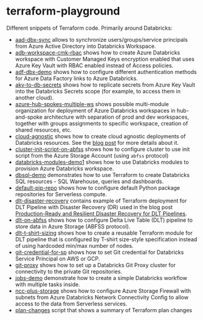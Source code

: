 # terraform-playground

Different snippets of Terraform code. Primarily around Databricks:

* [aad-dbx-sync](aad-dbx-sync) allows to synchronize users/groups/service principals from Azure Active Directory into Databricks Workspace.
* [adb-workspace-cmk-rbac](adb-workspace-cmk-rbac) shows how to create Azure Databricks workspace with Customer Managed Keys encryption enabled that uses Azure Key Vault with RBAC enabled instead of Access policies.
* [adf-dbx-demo](adf-dbx-demo) shows how to configure different authentication methods for Azure Data Factory links to Azure Databricks.
* [akv-to-db-secrets](akv-to-db-secrets) shows how to replicate secrets from Azure Key Vault into the Databricks Secrets scope (for example, to access them in another cloud).
* [azure-hub-spokes-multiple-ws](azure-hub-spokes-multiple-ws) shows possible multi-module organization for deployment of Azure Databricks workspaces in hub-and-spoke architecture with separation of prod and dev workspaces, together with groups assignments to specific workspace, creation of shared resources, etc.
* [cloud-agnostic](cloud-agnostic) shows how to create cloud agnostic deployments of Databricks resources. See the [blog post](https://alexott.blogspot.com/2022/11/cloud-agnostic-resources-deployment.html) for more details about it.
* [cluster-init-script-on-abfss](cluster-init-script-on-abfss) shows how to configure cluster to use init script from the Azure Storage Account (using `abfss` protocol)
* [databricks-modules-demo1](databricks-modules-demo1) shows how to use Databricks modules to provision Azure Databricks workspace.
* [dbsql-demo](dbsql-demo) demonstrates how to use Terraform to create Databricks SQL resources - SQL Warehouse, queries and dashboards.
* [default-pip-repo](default-pip-repo) shows how to configure default Python package repositories for Serverless compute.
* [dlt-disaster-recovery](dlt-disaster-recovery) contains example of Terraform deployment for DLT Pipeline with Disaster Recovery (DR) used in the blog post [Production-Ready and Resilient Disaster Recovery for DLT Pipelines](https://www.databricks.com/blog/2023/03/17/production-ready-and-resilient-disaster-recovery-dlt-pipelines.html).
* [dlt-on-abfss](dlt-on-abfss) shows how to configure Delta Live Table (DLT) pipeline to store data in Azure Storage (ABFSS protocol).
* [dlt-t-shirt-sizing](dlt-t-shirt-sizing) shows how to create a reusable Terraform module for DLT pipeline that is configured by T-shirt size-style specification instead of using hardcoded min/max number of nodes.
* [git-credential-for-sp](git-credential-for-sp) shows how to set Git credential for Databricks Service Principal on AWS or GCP.
* [git-proxy](git-proxy) shows how to set up a Databricks Git Proxy cluster for connectivity to the private Git repositories.
* [jobs-demo](jobs-demo) demonstrate how to create a simple Databricks workflow with multiple tasks inside.
* [ncc-plus-storage](ncc-plus-storage) shows how to configure Azure Storage Firewall with subnets from Azure Databricks Network Connectivity Config to allow access to the data from Serverless services.
* [plan-changes](plan-changes) script that shows a summary of Terraform plan changes
